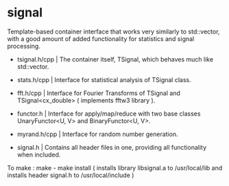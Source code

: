 # signal

Template-based container interface that works very similarly to std::vector, with a good amount of added functionality for statistics and signal processing.

 - tsignal.h/cpp | The container itself, TSignal<T>, which behaves much like std::vector.
 - stats.h/cpp   | Interface for statistical analysis of TSignal<double> class.
 - fft.h/cpp     | Interface for Fourier Transforms of TSignal<double> and TSignal<cx_double> ( implements fftw3 library ).
 - functor.h     | Interface for apply/map/reduce with two base classes UnaryFunctor<U, V> and BinaryFunctor<U, V>.
 - myrand.h/cpp  | Interface for random number generation.
 
 - signal.h      | Contains all header files in one, providing all functionality when included.

To make : make - make install ( installs library libsignal.a to /usr/local/lib and installs header signal.h to /usr/local/include )
